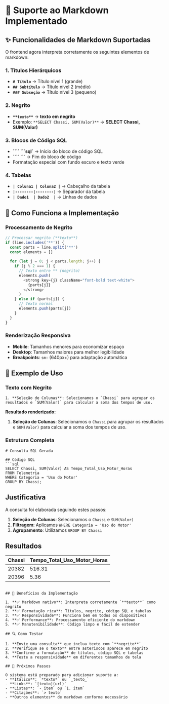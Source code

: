 # 🎯 Suporte ao Markdown Implementado

## ✨ Funcionalidades de Markdown Suportadas

O frontend agora interpreta corretamente os seguintes elementos de markdown:

### 1. **Títulos Hierárquicos**
- **`# Título`** → Título nível 1 (grande)
- **`## Subtítulo`** → Título nível 2 (médio)
- **`### Subseção`** → Título nível 3 (pequeno)

### 2. **Negrito**
- **`**texto**`** → **texto em negrito**
- Exemplo: `**SELECT Chassi, SUM(Valor)**` → **SELECT Chassi, SUM(Valor)**

### 3. **Blocos de Código SQL**
- **```` ```sql`** → Início do bloco de código SQL
- **```` ```** → Fim do bloco de código
- Formatação especial com fundo escuro e texto verde

### 4. **Tabelas**
- **`| Coluna1 | Coluna2 |`** → Cabeçalho da tabela
- **`|--------|--------|`** → Separador da tabela
- **`| Dado1  | Dado2  |`** → Linhas de dados

## 🔧 Como Funciona a Implementação

### **Processamento de Negrito**
```typescript
// Processar negrito (**texto**)
if (line.includes('**')) {
  const parts = line.split('**')
  const elements = []
  
  for (let j = 0; j < parts.length; j++) {
    if (j % 2 === 1) {
      // Texto entre ** (negrito)
      elements.push(
        <strong key={j} className="font-bold text-white">
          {parts[j]}
        </strong>
      )
    } else if (parts[j]) {
      // Texto normal
      elements.push(parts[j])
    }
  }
}
```

### **Renderização Responsiva**
- **Mobile**: Tamanhos menores para economizar espaço
- **Desktop**: Tamanhos maiores para melhor legibilidade
- **Breakpoints**: `sm:` (640px+) para adaptação automática

## 📱 Exemplo de Uso

### **Texto com Negrito**
```
1. **Seleção de Colunas**: Selecionamos o `Chassi` para agrupar os resultados e `SUM(Valor)` para calcular a soma dos tempos de uso.
```

**Resultado renderizado:**
1. **Seleção de Colunas**: Selecionamos o `Chassi` para agrupar os resultados e `SUM(Valor)` para calcular a soma dos tempos de uso.

### **Estrutura Completa**
```
# Consulta SQL Gerada

## Código SQL
```sql
SELECT Chassi, SUM(Valor) AS Tempo_Total_Uso_Motor_Horas
FROM Telemetria
WHERE Categoria = 'Uso do Motor'
GROUP BY Chassi;
```

## Justificativa

A consulta foi elaborada seguindo estes passos:

1. **Seleção de Colunas**: Selecionamos o `Chassi` e `SUM(Valor)`
2. **Filtragem**: Aplicamos `WHERE Categoria = 'Uso do Motor'`
3. **Agrupamento**: Utilizamos `GROUP BY Chassi`

## Resultados

| Chassi | Tempo_Total_Uso_Motor_Horas |
|--------|-----------------------------|
| 20382  | 516.31                      |
| 20396  | 5.36                        |
```

## 🎉 Benefícios da Implementação

1. **✅ Markdown nativo**: Interpreta corretamente `**texto**` como negrito
2. **✅ Formatação rica**: Títulos, negrito, código SQL e tabelas
3. **✅ Responsividade**: Funciona bem em todos os dispositivos
4. **✅ Performance**: Processamento eficiente do markdown
5. **✅ Manutenibilidade**: Código limpo e fácil de estender

## 🔍 Como Testar

1. **Envie uma consulta** que inclua texto com `**negrito**`
2. **Verifique se o texto** entre asteriscos aparece em negrito
3. **Confirme a formatação** de títulos, código SQL e tabelas
4. **Teste a responsividade** em diferentes tamanhos de tela

## 🚀 Próximos Passos

O sistema está preparado para adicionar suporte a:
- **Itálico**: `*texto*` ou `_texto_`
- **Links**: `[texto](url)`
- **Listas**: `- item` ou `1. item`
- **Citações**: `> texto`
- **Outros elementos** de markdown conforme necessário 